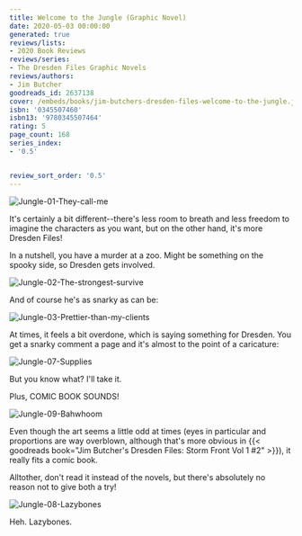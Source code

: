 ```yaml
---
title: Welcome to the Jungle (Graphic Novel)
date: 2020-05-03 00:00:00
generated: true
reviews/lists:
- 2020 Book Reviews
reviews/series:
- The Dresden Files Graphic Novels
reviews/authors:
- Jim Butcher
goodreads_id: 2637138
cover: /embeds/books/jim-butchers-dresden-files-welcome-to-the-jungle.jpg
isbn: '0345507460'
isbn13: '9780345507464'
rating: 5
page_count: 168
series_index:
- '0.5'


review_sort_order: '0.5'
---
```

![Jungle-01-They-call-me](/embeds/books/attachments/jungle-01-they-call-me.png)  

It's certainly a bit different--there's less room to breath and less freedom to imagine the characters as you want, but on the other hand, it's more Dresden Files!  

<!--more-->

In a nutshell, you have a murder at a zoo. Might be something on the spooky side, so Dresden gets involved.  

![Jungle-02-The-strongest-survive](/embeds/books/attachments/jungle-02-the-strongest-survive.png)  

And of course he's as snarky as can be:  

![Jungle-03-Prettier-than-my-clients](/embeds/books/attachments/jungle-03-prettier-than-my-clients.png)  

At times, it feels a bit overdone, which is saying something for Dresden. You get a snarky comment a page and it's almost to the point of a caricature:  

![Jungle-07-Supplies](/embeds/books/attachments/jungle-07-supplies.png)  

But you know what? I'll take it.  

Plus, COMIC BOOK SOUNDS!  

![Jungle-09-Bahwhoom](/embeds/books/attachments/jungle-09-bahwhoom.png)  

Even though the art seems a little odd at times (eyes in particular and proportions are way overblown, although that's more obvious in {{< goodreads book="Jim Butcher's Dresden Files: Storm Front Vol 1 #2" >}}), it really fits a comic book.  

Alltother, don't read it instead of the novels, but there's absolutely no reason not to give both a try!  

![Jungle-08-Lazybones](/embeds/books/attachments/jungle-08-lazybones.png)  

Heh. Lazybones.